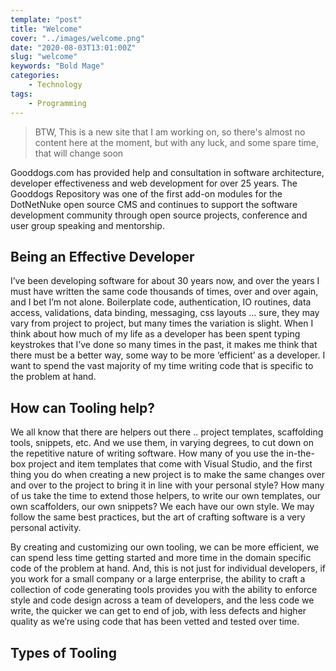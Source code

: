 ```yaml
---
template: "post"
title: "Welcome"
cover: "../images/welcome.png"
date: "2020-08-03T13:01:00Z"
slug: "welcome"
keywords: "Bold Mage"
categories: 
    - Technology
tags:
    - Programming
---
```


> BTW, This is a new site that I am working on, so there's almost no content here at the moment, but with any luck,
> and some spare time, that will change soon


Gooddogs.com has provided help and consultation in software architecture, developer effectiveness and web development for over 25 years. The Gooddogs Repository was one of the first add-on modules for the DotNetNuke open source CMS and continues to support the software development community through open source projects, conference and user group speaking and mentorship.

## Being an Effective Developer

I’ve been developing software for about 30 years now, and over the years I must have written the same code thousands of times, over and over again, and I bet I’m not alone. Boilerplate code, authentication, IO routines, data access, validations, data binding, messaging, css layouts … sure, they may vary from project to project, but many times the variation is slight. When I think about how much of my life as a developer has been spent typing keystrokes that I’ve done so many times in the past, it makes me think that there must be a better way, some way to be more ‘efficient’ as a developer. I want to spend the vast majority of my time writing code that is specific to the problem at hand.

## How can Tooling help?

We all know that there are helpers out there .. project templates, scaffolding tools, snippets, etc. And we use them, in varying degrees, to cut down on the repetitive nature of writing software. How many of you use the in-the-box project and item templates that come with Visual Studio, and the first thing you do when creating a new project is to make the same changes over and over to the project to bring it in line with your personal style? How many of us take the time to extend those helpers, to write our own templates, our own scaffolders, our own snippets? We each have our own style. We may follow the same best practices, but the art of crafting software is a very personal activity.

By creating and customizing our own tooling, we can be more efficient, we can spend less time getting started and more time in the domain specific code of the problem at hand. And, this is not just for individual developers, if you work for a small company or a large enterprise, the ability to craft a collection of code generating tools provides you with the ability to enforce style and code design across a team of developers, and the less code we write, the quicker we can get to end of job, with less defects and higher quality as we’re using code that has been vetted and tested over time.

## Types of Tooling